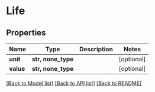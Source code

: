 # Life


## Properties
Name | Type | Description | Notes
------------ | ------------- | ------------- | -------------
**unit** | **str, none_type** |  | [optional] 
**value** | **str, none_type** |  | [optional] 

[[Back to Model list]](../README.md#documentation-for-models) [[Back to API list]](../README.md#documentation-for-api-endpoints) [[Back to README]](../README.md)


